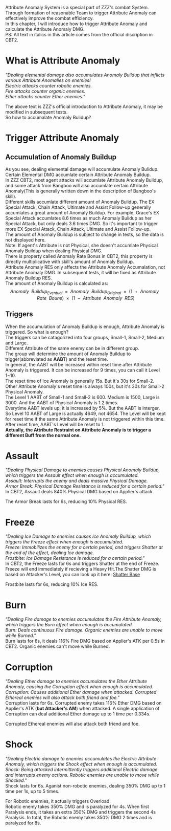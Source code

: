 Attribute Anomaly System is a special part of ZZZ's combat System. Through formation of reasonable Team to trigger Attribute Anomaly can effectively improve the combat efficiency.<br>
In this chapter, I will introduce how to trigger Attribute Anomaly and calculate the Attribute Anomaly DMG.<br>
PS: All text in italics in this article comes from the official discription in CBT2.
# What is Attribute Anomaly
*"Dealing elemental damage also accumulates Anomaly Buildup that inflicts various Attribute Anomalies on enemies!*<br>
*Electric attacks counter robotic enemies.*<br>
*Fire attacks counter organic enemies.*<br>
*Ether attacks counter Ether enemies."*<br>

<!-- It's not correct now. In last test, Ether attacks counter Energy enemies, but Ice attacks counter Ether enemies.-->

The above text is ZZZ's official introduction to Attribute Anomaly, it may be modified in subsequent tests.<br>
So how to accumalate Anomaly Bulidup?<br>
# Trigger Attribute Anomaly
## Accumulation of Anomaly Buildup
As you see, dealing elemental damage will accumulate Anomaly Bulidup. Certain Elemental DMG accumlate certain Attribute Anomaly Buildup.<br>
In ZZZ CBT2, most agent attacks will accumlate Attribute Anomaly Buildup, and some attack from Bangboo will also accumlate certain Attribute Anomaly(This is generally written down in the description of Bangboo's skill).<br>
Different skills accumlate different amount of Anomaly Bulidup. The EX Special Attack, Chain Attack, Ultimate and Assist Follow-up generally accumlates a great amount of Anomaly Buildup. For example, Grace's EX Special Attack accumlates 8.6 times as much Anomaly Bulidup as her Special Attack, but only deals 3.6 times DMG. So it's important to trigger more EX Special Attack, Chain Attack, Ultimate and Assist Follow-up.<br>
The amount of Anomaly Buildup is subject to change in tests, so the data is not displayed here.<br>
Note: If agent's Attribute is not Physical, she doesn't accumlate Physical Anomaly Buildup when dealing Physical DMG.<br>
There is property called Anomaly Rate Bonus in CBT2, this property is directly multiplicative with skill's amount of Anomaly Buildup.<br>
Attribute Anomaly RES only affects the Attribute Anomaly Accumalation, not Attribute Anomaly DMG. In subsequent tests, it will be fixed as Attribute Anomaly Buildup RES.<br>
The amount of Anomaly Buildup is calculated as:<br>
$$Anomaly\enspace Buildup_{Eventual}\enspace =\enspace Anomaly\enspace Buildup_{Original}\enspace ×\enspace (1\enspace +\enspace Anomaly\enspace Rate\enspace Bouns)\enspace ×\enspace (1\enspace -\enspace Attribute\enspace Anomaly\enspace RES)$$
## Triggers
When the accumulation of Anomaly Buildup is enough, Attribute Anomaly is triggered. So what is enough?<br>
The triggers can be catagorized into four groups, Small-1, Small-2, Medium and Large.<br>
Different Attribute of the same enemy can be in different group.<br>
The group will determine the amount of Anomaly Buildup to trigger(abbreviated as **AABT**) and the reset time.<br>
In general, the AABT will be increased within reset time after Attribute Anomaly is triggered. It can be increased for 9 times, you can call it Level 1~10.<br>
The reset time of Ice Anomaly is generally 15s. But it's 30s for Small-2. Other Attribute Anomaly's reset time is always 100s, but it's 30s for Small-2 Physical Anomaly.<br>
The Level 1 AABT of Small-1 and Small-2 is 600. Medium is 1500, Large is 3000. And the AABT of Physical Anomaly is 1.2 times.<br>
Everytime AABT levels up, it is increased by 5%. But the AABT is interger. So Level 10 AABT of Large is actually 4649, not 4654. The Level will be kept for reset time if the same Attribute Anomaly is not triggered within this time. After reset time, AABT's Level will be reset to 1.<br>
**Actually, the Attribute Restraint on Attribute Anomaly is to trigger a different Buff from the normal one.**<br>

# Assault
*"Dealing Physical Damage to enemies causes Physical Anomaly Buildup, which triggers the Assault effect when enough is accumulated.*<br>
*Assault: Interrupts the enemy and deals massive Physical Damage.*<br>
*Armor Break: Physical Damage Resistance is reduced for a certain period."*<br>
In CBT2, Assault deals 840% Physical DMG based on Applier's attack.<br>
<!-- In last test, it deals 713% DMG. -->
The Armor Break lasts for 6s, reducing 10% Physical RES.<br>
<!-- Actually, there is a Flinch applied a little before Assault deals DMG in last test instead of Armor Break. I don't know what hoyoverse calls it, there is no information in TextMap_ENTemplateTb. Enemies affected by Flinch will get a Daze Taken Ratio. It seems that Hoyoverse haven't completed it yet. -->

# Freeze
*"Dealing Ice Damage to enemies causes Ice Anomaly Buildup, which triggers the Freeze effect when enough is accumulated.*<br>
*Freeze: Immobilizes the enemy for a certain period, and triggers Shatter at the end of the effect, dealing Ice damage.*<br>
*Frostbite: Ice Damage Resistance is reduced for a certain period."*<br>
In CBT2, the Freeze lasts for 6s and triggers Shatter at the end of Freeze. Freeze will end immediately if recieving a Heavy Hit.The Shatter DMG is based on Attacker's Level, you can look up it here: [Shatter Base](https://github.com/mc-ctrl/Hoyoverse-Theorycrafting-Library/blob/main/Zenless_Zone_Zero/Shatter%20Base.md)<br>
<!-- In last tast, it deals 713% DMG. -->
Frostbite lasts for 6s, reducing 10% Ice RES.<br> 
<!-- Actually, the effect of Frostbite is modified as Crit DMG Taken Ratio in last test, but there is no information in TextMap_ENTemplateTb. -->

# Burn
*"Dealing Fire damage to enemies accumulates the Fire Attribute Anomaly, which triggers the Burn effect when enough is accumulated.*<br>
*Burn: Deals continuous Fire damage. Organic enemies are unable to move while Burned."*<br>
Burn lasts for 6s, it deals 116% Fire DMG based on Applier's ATK per 0.5s in CBT2. Organic enemies can't move while Burned.<br>
<!-- In last test, it deals 50% DMG per 0.5s. For Organic enemies, it actually triggers Ignite, dealing 75% DMG per 0.5s. -->

# Corruption
*"Dealing Ether damage to enemies accumulates the Ether Attribute Anomaly, causing the Corruption effect when enough is accumulated.*<br>
*Corruption: Causes additional Ether damage when attacked. Corrupted Ethereal enemies will also attack both friend and foe."*<br>
Corruption lasts for 6s. Corrupted enemy takes 116% Ether DMG based on Applier's ATK (**but Attacker's AM**) when attacked. A single application of Corruption can deal additional Ether damage up to 1 time per 0.334s.<br>
<!-- In last test, it takes 62.5% DMG and damage CD is 0.5s. -->
Corrupted Ethereal enemies will also attack both friend and foe.<br>
<!-- In last test, Ether counters Energy enemies instead of Ethereal enemies. For Energy enemies, it actually triggers Chaos:<br>
Energy enemy is unable to move while Chaos. Enemy under Chaos takes 93.8% DMG when attacked. Damage CD is 0.5s.
Note: Chaos is not Disorder. -->

# Shock
*"Dealing Electric damage to enemies accumulates the Electric Attribute Anomaly, which triggers the Shock effect when enough is accumulated.*<br>
*Shock: Being attacked intermittently triggers additional Electric damage and interrupts enemy actions. Robotic enemies are unable to move while Shocked."*<br>
Shock lasts for 6s. Aganist non-robotic enemies, dealing 350% DMG up to 1 time per 1s, up to 5 times.<br>
<!-- In last test, it deals 250% DMG up to 1 time per 2s, up to 8 times. -->
For Robotic enemies, it actually triggers Overload:<br>
Robotic enemy takes 350% DMG and is paralyzed for 4s. When first Paralysis ends, it takes an extra 350% DMG and triggers the second 4s Paralysis. In total, the Robotic enemy takes 350% DMG 2 times and is paralyzed for 8s.
<!-- In last test, it deals 375% DMG. -->

<!-- # Disorder
Disorder triggers when enemy under Attribute Anomaly is triggered another Attribute Anomaly.<br>
Hoyoverse added it because the same enemy cam only fall into one Attribute Anomaly at the same time, later Attribute Anomaly will overwrite the earlier one.<br>
Disorder deals Physical DMG **based on the original Attribute Anomaly** and accumlates additional Daze.<br>
Disorder is added to speed up the rate of DMG from Attribute Anomalies and encourage players to trigger more Attribute Anomalies.
-->
